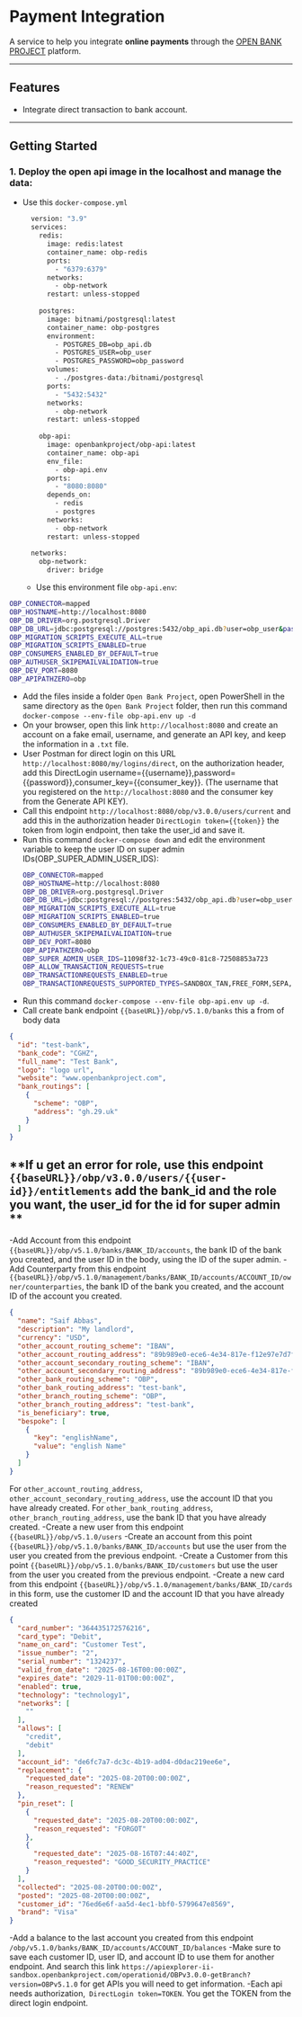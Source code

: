# Payment Integration

A service to help you integrate **online payments** through the [OPEN BANK PROJECT](https://apiexplorer-ii-sandbox.openbankproject.com/operationid/OBPv3.0.0-getBranch?version=OBPv5.1.0) platform.

---

## **Features**
- Integrate direct transaction to bank account.

---

## **Getting Started**
### 1. Deploy the open api image in the localhost and manage the data:
  - Use this `docker-compose.yml`
    ```bash
      version: "3.9"
      services:
        redis:
          image: redis:latest
          container_name: obp-redis
          ports:
            - "6379:6379"
          networks:
            - obp-network
          restart: unless-stopped
      
        postgres:
          image: bitnami/postgresql:latest
          container_name: obp-postgres
          environment:
            - POSTGRES_DB=obp_api.db
            - POSTGRES_USER=obp_user
            - POSTGRES_PASSWORD=obp_password
          volumes:
            - ./postgres-data:/bitnami/postgresql
          ports:
            - "5432:5432"
          networks:
            - obp-network
          restart: unless-stopped
      
        obp-api:
          image: openbankproject/obp-api:latest
          container_name: obp-api
          env_file:
            - obp-api.env
          ports:
            - "8080:8080"
          depends_on:
            - redis
            - postgres
          networks:
            - obp-network
          restart: unless-stopped
      
      networks:
        obp-network:
          driver: bridge
    ```
    - Use this environment file `obp-api.env`:
```bash
OBP_CONNECTOR=mapped
OBP_HOSTNAME=http://localhost:8080
OBP_DB_DRIVER=org.postgresql.Driver
OBP_DB_URL=jdbc:postgresql://postgres:5432/obp_api.db?user=obp_user&password=obp_password
OBP_MIGRATION_SCRIPTS_EXECUTE_ALL=true
OBP_MIGRATION_SCRIPTS_ENABLED=true
OBP_CONSUMERS_ENABLED_BY_DEFAULT=true
OBP_AUTHUSER_SKIPEMAILVALIDATION=true
OBP_DEV_PORT=8080
OBP_APIPATHZERO=obp
```
- Add the files inside a folder `Open Bank Project`, open PowerShell in the same directory as the  `Open Bank Project` folder, then run this command `docker-compose --env-file obp-api.env up -d`
- On your browser, open this link `http://localhost:8080` and create an account on a fake email, username, and generate an API key, and keep the information in a `.txt` file.
- User Postman for direct login on this URL `http://localhost:8080/my/logins/direct`, on the authorization header, add this DirectLogin username={{username}},password={{password}},consumer_key={{consumer_key}}. (The username that you registered on the `http://localhost:8080` and the consumer key from the Generate API KEY).
- Call this endpoint `http://localhost:8080/obp/v3.0.0/users/current` and add this in the authorization header `DirectLogin token={{token}}` the token from login endpoint, then take the user_id and save it.
- Run this command `docker-compose down` and edit the environment variable to keep the user ID on super admin IDs(OBP_SUPER_ADMIN_USER_IDS):
  ```bash
  OBP_CONNECTOR=mapped
  OBP_HOSTNAME=http://localhost:8080
  OBP_DB_DRIVER=org.postgresql.Driver
  OBP_DB_URL=jdbc:postgresql://postgres:5432/obp_api.db?user=obp_user&password=obp_password
  OBP_MIGRATION_SCRIPTS_EXECUTE_ALL=true
  OBP_MIGRATION_SCRIPTS_ENABLED=true
  OBP_CONSUMERS_ENABLED_BY_DEFAULT=true
  OBP_AUTHUSER_SKIPEMAILVALIDATION=true
  OBP_DEV_PORT=8080
  OBP_APIPATHZERO=obp
  OBP_SUPER_ADMIN_USER_IDS=11098f32-1c73-49c0-81c8-72508853a723
  OBP_ALLOW_TRANSACTION_REQUESTS=true
  OBP_TRANSACTIONREQUESTS_ENABLED=true
  OBP_TRANSACTIONREQUESTS_SUPPORTED_TYPES=SANDBOX_TAN,FREE_FORM,SEPA,CARD
  ```
- Run this command `docker-compose --env-file obp-api.env up -d`.
- Call create bank endpoint `{{baseURL}}/obp/v5.1.0/banks` this a from of body data
```json
{
  "id": "test-bank",
  "bank_code": "CGHZ",
  "full_name": "Test Bank",
  "logo": "logo url",
  "website": "www.openbankproject.com",
  "bank_routings": [
    {
      "scheme": "OBP",
      "address": "gh.29.uk"
    }
  ]
}
```
## **If u get an error for role, use this endpoint `{{baseURL}}/obp/v3.0.0/users/{{user-id}}/entitlements` add the bank_id and the role you want, the user_id for the id for super admin **
-Add Account from this endpoint `{{baseURL}}/obp/v5.1.0/banks/BANK_ID/accounts`, the bank ID of the bank you created, and the user ID in the body, using the ID of the super admin.
-Add Counterparty from this endpoint `{{baseURL}}/obp/v5.1.0/management/banks/BANK_ID/accounts/ACCOUNT_ID/owner/counterparties`, the bank ID of the bank you created, and the account ID of the account you created.
```json
{
  "name": "Saif Abbas",
  "description": "My landlord",
  "currency": "USD",
  "other_account_routing_scheme": "IBAN",
  "other_account_routing_address": "89b989e0-ece6-4e34-817e-f12e97e7d7f5",
  "other_account_secondary_routing_scheme": "IBAN",
  "other_account_secondary_routing_address": "89b989e0-ece6-4e34-817e-f12e97e7d7f5",
  "other_bank_routing_scheme": "OBP",
  "other_bank_routing_address": "test-bank",
  "other_branch_routing_scheme": "OBP",
  "other_branch_routing_address": "test-bank",
  "is_beneficiary": true,
  "bespoke": [
    {
      "key": "englishName",
      "value": "english Name"
    }
  ]
}
```
For `other_account_routing_address`, `other_account_secondary_routing_address`, use the account ID that you have already created. For `other_bank_routing_address`, `other_branch_routing_address`, use the bank ID that you have already created.
-Create a new user from this endpoint `{{baseURL}}/obp/v5.1.0/users`
-Create an account from this point `{{baseURL}}/obp/v5.1.0/banks/BANK_ID/accounts` but use the user from the user you created from the previous endpoint.
-Create a Customer from this point `{{baseURL}}/obp/v5.1.0/banks/BANK_ID/customers` but use the user from the user you created from the previous endpoint.
-Create a new card from this endpoint `{{baseURL}}/obp/v5.1.0/management/banks/BANK_ID/cards`  in this form, use the customer ID and the account ID that you have already created
```json
{
  "card_number": "364435172576216",
  "card_type": "Debit",
  "name_on_card": "Customer Test",
  "issue_number": "2",
  "serial_number": "1324237",
  "valid_from_date": "2025-08-16T00:00:00Z",
  "expires_date": "2029-11-01T00:00:00Z",
  "enabled": true,
  "technology": "technology1",
  "networks": [
    ""
  ],
  "allows": [
    "credit",
    "debit"
  ],
  "account_id": "de6fc7a7-dc3c-4b19-ad04-d0dac219ee6e",
  "replacement": {
    "requested_date": "2025-08-20T00:00:00Z",
    "reason_requested": "RENEW"
  },
  "pin_reset": [
    {
      "requested_date": "2025-08-20T00:00:00Z",
      "reason_requested": "FORGOT"
    },
    {
      "requested_date": "2025-08-16T07:44:40Z",
      "reason_requested": "GOOD_SECURITY_PRACTICE"
    }
  ],
  "collected": "2025-08-20T00:00:00Z",
  "posted": "2025-08-20T00:00:00Z",
  "customer_id": "76ed6e6f-aa5d-4ec1-bbf0-5799647e8569", 
  "brand": "Visa"
}
```
-Add a balance to the last account you created from this endpoint `/obp/v5.1.0/banks/BANK_ID/accounts/ACCOUNT_ID/balances`
-Make sure to save each customer ID, user ID, and account ID to use them for another endpoint. And search this link `https://apiexplorer-ii-sandbox.openbankproject.com/operationid/OBPv3.0.0-getBranch?version=OBPv5.1.0` for get APIs you will need to get information. 
-Each api needs authorization,` DirectLogin token=TOKEN`. You get the TOKEN from the direct login endpoint.






